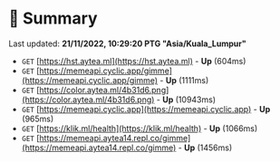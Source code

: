 # 📖 Summary
Last updated: **21/11/2022, 10:29:20 PTG "Asia/Kuala_Lumpur"**

- `GET` [https://hst.aytea.ml](https://hst.aytea.ml) - **Up** (604ms)
- `GET` [https://memeapi.cyclic.app/gimme](https://memeapi.cyclic.app/gimme) - **Up** (1111ms)
- `GET` [https://color.aytea.ml/4b31d6.png](https://color.aytea.ml/4b31d6.png) - **Up** (10943ms)
- `GET` [https://memeapi.cyclic.app](https://memeapi.cyclic.app) - **Up** (965ms)
- `GET` [https://klik.ml/health](https://klik.ml/health) - **Up** (1066ms)
- `GET` [https://memeapi.aytea14.repl.co/gimme](https://memeapi.aytea14.repl.co/gimme) - **Up** (1456ms)
